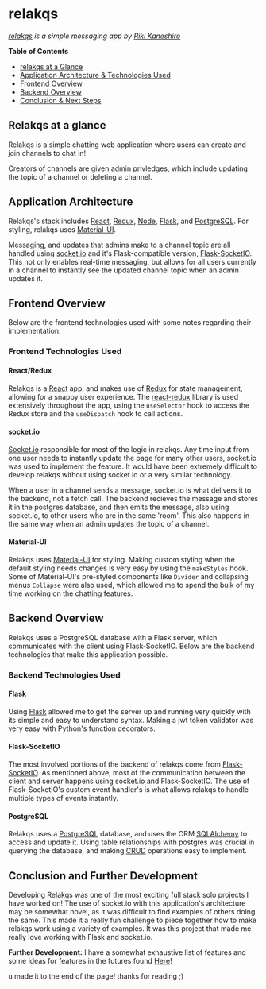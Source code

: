 # relakqs
*[relakqs](https://relakqs.herokuapp.com) is a simple messaging app by [Riki Kaneshiro](https://arkaneshiro.github.io/)*

**Table of Contents**
* [relakqs at a Glance](#relakqs-at-a-glance)
* [Application Architecture & Technologies Used](#application-architecture)
* [Frontend Overview](#frontend-overview)
* [Backend Overview](#backend-overview)
* [Conclusion & Next Steps](#conclusion-and-further-development)

## Relakqs at a glance
Relakqs is a simple chatting web application where users can create and join channels to chat in!

Creators of channels are given admin privledges, which include updating the topic of a channel or deleting a channel.

## Application Architecture
Relakqs's stack includes [React](https://reactjs.org/), [Redux](https://redux.js.org/), [Node](https://nodejs.org/en/), [Flask](https://flask.palletsprojects.com/en/1.1.x/), and [PostgreSQL](https://www.postgresql.org/). For styling, relakqs uses [Material-UI](https://material-ui.com/).

Messaging, and updates that admins make to a channel topic are all handled using [socket.io](https://socket.io/) and it's Flask-compatible version, [Flask-SocketIO](https://flask-socketio.readthedocs.io/en/latest/). This not only enables real-time messaging, but allows for all users currently in a channel to instantly see the updated channel topic when an admin updates it.

## Frontend Overview
Below are the frontend technologies used with some notes regarding their implementation.

### Frontend Technologies Used
#### React/Redux
Relakqs is a [React](https://reactjs.org/) app, and makes use of [Redux](https://redux.js.org/) for state management, allowing for a snappy user experience. The [react-redux](https://react-redux.js.org/) library is used extensively throughout the app, using the `useSelector` hook to access the Redux store and the `useDispatch` hook to call actions.

#### socket.io
[Socket.io](https://socket.io/) responsible for most of the logic in relakqs. Any time input from one user needs to instantly update the page for many other users, socket.io was used to implement the feature. It would have been extremely difficult to develop relakqs without using socket.io or a very similar technology.

When a user in a channel sends a message, socket.io is what delivers it to the backend, not a fetch call. The backend recieves the message and stores it in the postgres database, and then emits the message, also using socket.io, to other users who are in the same 'room'. This also happens in the same way when an admin updates the topic of a channel.

#### Material-UI
Relakqs uses [Material-UI](https://material-ui.com/) for styling. Making custom styling when the default styling needs changes is very easy by using the `makeStyles` hook. Some of Material-UI's pre-styled components like `Divider` and collapsing menus `Collapse` were also used, which allowed me to spend the bulk of my time working on the chatting features.

## Backend Overview
Relakqs uses a PostgreSQL database with a Flask server, which communicates with the client using Flask-SocketIO. Below are the backend technologies that make this application possible.

### Backend Technologies Used
#### Flask
Using [Flask](https://flask.palletsprojects.com/en/1.1.x/) allowed me to get the server up and running very quickly with its simple and easy to understand syntax. Making a jwt token validator was very easy with Python's function decorators.

#### Flask-SocketIO
The most involved portions of the backend of relakqs come from [Flask-SocketIO](https://flask-socketio.readthedocs.io/en/latest/). As mentioned above, most of the communication between the client and server happens using socket.io and Flask-SocketIO. The use of Flask-SocketIO's custom event handler's is what allows relakqs to handle multiple types of events instantly.

#### PostgreSQL
Relakqs uses a [PostgreSQL](https://www.postgresql.org/) database, and uses the ORM [SQLAlchemy](https://www.sqlalchemy.org/) to access and update it. Using table relationships with postgres was crucial in querying the database, and making [CRUD](https://developer.mozilla.org/en-US/docs/Glossary/CRUD) operations easy to implement.

## Conclusion and Further Development
Developing Relakqs was one of the most exciting full stack solo projects I have worked on! The use of socket.io with this application's architecture may be somewhat novel, as it was difficult to find examples of others doing the same. This made it a really fun challenge to piece together how to make relakqs work using a variety of examples. It was this project that made me really love working with Flask and socket.io.

**Further Development:** I have a somewhat exhaustive list of features and some ideas for features in the futures found [Here](https://github.com/arkaneshiro/relakqs/blob/master/Documentation/feature-list.md)!




u made it to the end of the page! thanks for reading ;)
